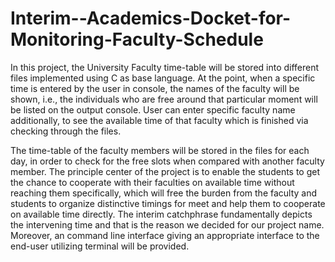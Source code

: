 # Interim--Academics-Docket-for-Monitoring-Faculty-Schedule

In this project, the University Faculty time-table will be stored into different files implemented using C as base language. At the point, when a specific time is entered by the user in console, the names of the faculty will be shown, i.e., the individuals who are free around that particular moment will be listed on the output console. User can enter specific faculty name additionally, to see the available time of that faculty which is finished via checking through the files. 

The time-table of the faculty members will be stored in the files for each day, in order to check for the free slots when compared with another faculty member. The principle center of the project is to enable the students to get the chance to cooperate with their faculties on available time without reaching them specifically, which will free the burden from the faculty and students to organize distinctive timings for meet and help them to cooperate on available time directly. The interim catchphrase fundamentally depicts the intervening time and that is the reason we decided for our project name. Moreover, an command line interface giving an appropriate interface to the end-user utilizing terminal will be provided.
